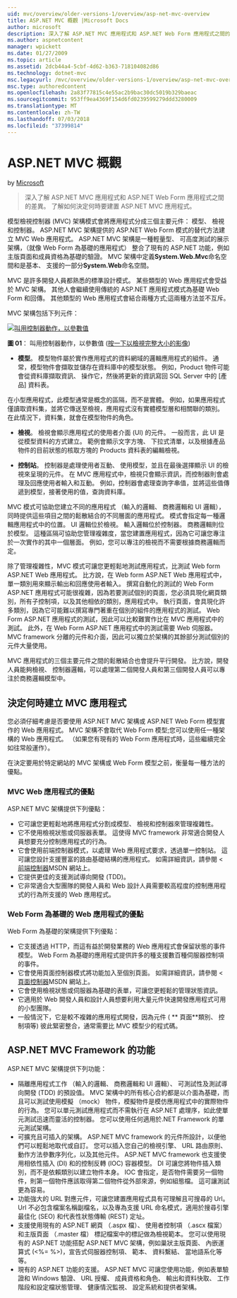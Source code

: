 ```yaml
---
uid: mvc/overview/older-versions-1/overview/asp-net-mvc-overview
title: ASP.NET MVC 概觀 |Microsoft Docs
author: microsoft
description: 深入了解 ASP.NET MVC 應用程式和 ASP.NET Web Form 應用程式之間的差異。 了解如何決定何時要建置 ASP.NET MVC 應用程式。
ms.author: aspnetcontent
manager: wpickett
ms.date: 01/27/2009
ms.topic: article
ms.assetid: 2dcb44a4-5cbf-4d62-b363-718104082d86
ms.technology: dotnet-mvc
msc.legacyurl: /mvc/overview/older-versions-1/overview/asp-net-mvc-overview
msc.type: authoredcontent
ms.openlocfilehash: 2a83f77815c4e55ac2b9bac30dc5019b329baeac
ms.sourcegitcommit: 953ff9ea4369f154d6fd0239599279ddd3280009
ms.translationtype: MT
ms.contentlocale: zh-TW
ms.lasthandoff: 07/03/2018
ms.locfileid: "37399814"
---
```

<a name="aspnet-mvc-overview"></a>ASP.NET MVC 概觀
====================
by [Microsoft](https://github.com/microsoft)

> 深入了解 ASP.NET MVC 應用程式和 ASP.NET Web Form 應用程式之間的差異。 了解如何決定何時要建置 ASP.NET MVC 應用程式。


模型檢視控制器 (MVC) 架構模式會將應用程式分成三個主要元件： 模型、 檢視和控制器。 ASP.NET MVC 架構提供的 ASP.NET Web Form 模式的替代方法建立 MVC Web 應用程式。 ASP.NET MVC 架構是一種輕量型、 可高度測試的展示架構，（就像 Web Form 為基礎的應用程式） 整合了現有的 ASP.NET 功能，例如主版頁面和成員資格為基礎的驗證。 MVC 架構中定義**System.Web.Mvc**命名空間和是基本、 支援的一部分**System.Web**命名空間。   
  
MVC 是許多開發人員都熟悉的標準設計模式。 某些類型的 Web 應用程式會受益於 MVC 架構。 其他人會繼續使用傳統的 ASP.NET 應用程式模式為基礎 Web Form 和回傳。 其他類型的 Web 應用程式會結合兩種方式;這兩種方法並不互斥。   
  
MVC 架構包括下列元件：


[![叫用控制器動作，以參數值](asp-net-mvc-overview/_static/image1.jpg)](asp-net-mvc-overview/_static/image1.png)

**圖 01**： 叫用控制器動作，以參數值 ([按一下以檢視完整大小的影像](asp-net-mvc-overview/_static/image2.png))


- **模型**。 模型物件屬於實作應用程式的資料網域的邏輯應用程式的組件。 通常，模型物件會擷取並儲存在資料庫中的模型狀態。 例如，Product 物件可能會從資料庫擷取資訊、 操作它，然後將更新的資訊寫回 SQL Server 中的 [產品] 資料表。

在小型應用程式，此模型通常是概念的區隔，而不是實體。 例如，如果應用程式僅讀取資料集，並將它傳送至檢視，應用程式沒有實體模型層和相關聯的類別。 在此情況下，資料集，就會在模型物件的角色。

- **檢視**。 檢視會顯示應用程式的使用者介面 (UI) 的元件。 一般而言，此 UI 是從模型資料的方式建立。 範例會顯示文字方塊、 下拉式清單，以及根據產品物件的目前狀態的核取方塊的 Products 資料表的編輯檢視。

- **控制站**。 控制器是處理使用者互動、 使用模型，並且在最後選擇顯示 UI 的檢視來呈現的元件。 在 MVC 應用程式中，檢視只會顯示資訊，而控制器則會處理及回應使用者輸入和互動。 例如，控制器會處理查詢字串值，並將這些值傳遞到模型，接著使用的值，查詢資料庫。

MVC 模式可協助您建立不同的應用程式 （輸入的邏輯、 商務邏輯和 UI 邏輯），同時提供這些項目之間的鬆散結合的不同層面的應用程式。 模式會指定每一種邏輯應用程式中的位置。 UI 邏輯位於檢視。 輸入邏輯位於控制器。 商務邏輯則位於模型。 這種區隔可協助您管理複雜度，當您建置應用程式，因為它可讓您專注於一次實作的其中一個層面。 例如，您可以專注的檢視而不需要根據商務邏輯而定。   
  
除了管理複雜性，MVC 模式可讓您更輕鬆地測試應用程式，比測試 Web form ASP.NET Web 應用程式。 比方說，在 Web form ASP.NET Web 應用程式中，單一類別用來顯示輸出和回應使用者輸入。 撰寫自動化的測試的 Web Form ASP.NET 應用程式可能很複雜，因為若要測試個別的頁面，您必須具現化網頁類別，所有子控制項，以及其他相依的類別，應用程式中。 執行頁面，會具現化許多類別，因為它可能難以撰寫專門著重在個別的組件的應用程式的測試。 Web Form ASP.NET 應用程式的測試，因此可以比較難實作比在 MVC 應用程式中的測試。 此外，在 Web Form ASP.NET 應用程式中的測試需要 Web 伺服器。 MVC framework 分離的元件和介面，因此可以獨立於架構的其餘部分測試個別的元件大量使用。   
  
MVC 應用程式的三個主要元件之間的鬆散結合也會提升平行開發。 比方說，開發人員能夠檢視、 控制器邏輯，可以處理第二個開發人員和第三個開發人員可以專注於商務邏輯模型中。

## <a name="deciding-when-to-create-an-mvc-application"></a>決定何時建立 MVC 應用程式

您必須仔細考慮是否要使用 ASP.NET MVC 架構或 ASP.NET Web Form 模型實作的 Web 應用程式。 MVC 架構不會取代 Web Form 模型;您可以使用任一種架構的 Web 應用程式。 （如果您有現有的 Web Form 應用程式時，這些繼續完全如往常般運作）。   
  
在決定要用於特定網站的 MVC 架構或 Web Form 模型之前，衡量每一種方法的優點。

### <a name="advantages-of-an-mvc-based-web-application"></a>MVC Web 應用程式的優點

ASP.NET MVC 架構提供下列優點：

- 它可讓您更輕鬆地將應用程式分割成模型、 檢視和控制器來管理複雜性。
- 它不使用檢視狀態或伺服器表單。 這使得 MVC framework 非常適合開發人員想要充分控制應用程式的行為。
- 它會使用前端控制器模式，以處理 Web 應用程式要求，透過單一控制站。 這可讓您設計支援豐富的路由基礎結構的應用程式。 如需詳細資訊，請參閱 <<c0> [ 前端控制器](https://go.microsoft.com/fwlink/?LinkId=106357 "前端控制器")MSDN 網站上。
- 它提供更佳的支援測試導向開發 (TDD)。
- 它非常適合大型團隊的開發人員和 Web 設計人員需要較高程度的控制應用程式的行為所支援的 Web 應用程式。

### <a name="advantages-of-a-web-forms-based-web-application"></a>Web Form 為基礎的 Web 應用程式的優點

Web Form 為基礎的架構提供下列優點：

- 它支援透過 HTTP，而這有益於開發業務的 Web 應用程式會保留狀態的事件模型。 Web Form 為基礎的應用程式提供許多的種支援數百種伺服器控制項的事件。
- 它會使用頁面控制器模式將功能加入至個別頁面。 如需詳細資訊，請參閱 <<c0> [ 頁面控制器](https://go.microsoft.com/fwlink/?LinkId=106359 "頁面控制器")MSDN 網站上。
- 它會使用檢視狀態或伺服器為基礎的表單，可讓您更輕鬆的管理狀態資訊。
- 它適用於 Web 開發人員和設計人員想要利用大量元件快速開發應用程式可用的小型團隊。
- 一般情況下，它是較不複雜的應用程式開發，因為元件 ( ** 頁面**類別、 控制項等) 彼此緊密整合，通常需要比 MVC 模型少的程式碼。

## <a name="features-of-the-aspnet-mvc-framework"></a>ASP.NET MVC Framework 的功能

ASP.NET MVC 架構提供下列功能：

- 隔離應用程式工作 （輸入的邏輯、 商務邏輯和 UI 邏輯）、 可測試性及測試導向開發 (TDD) 的預設值。 MVC 架構中的所有核心合約都是以介面為基礎，而且可以測試使用模擬 （mock） 物件，模擬物件是模仿應用程式中的實際物件的行為。 您可以單元測試應用程式而不需執行在 ASP.NET 處理序，如此使單元測試迅速而靈活的控制器。 您可以使用任何適用於.NET Framework 的單元測試架構。
- 可擴充且可插入的架構。 ASP.NET MVC framework 的元件所設計，以便他們可以輕鬆地取代或自訂。 您可以插入您自己的檢視引擎、 URL 路由原則、 動作方法參數序列化，以及其他元件。 ASP.NET MVC framework 也支援使用相依性插入 (DI) 和的控制反轉 (IOC) 容器模型。 DI 可讓您將物件插入類別，而不是依賴類別以建立物件本身。 IOC 會指定，是否物件需要另一個物件，則第一個物件應該取得第二個物件從外部來源，例如組態檔。 這可讓測試更為容易。
- 功能強大的 URL 對應元件，可讓您建置應用程式具有可理解且可搜尋的 Url。 Url 不必包含檔案名稱副檔名，以及專為支援 URL 命名模式，適用於搜尋引擎最佳化 (SEO) 和代表性狀態傳輸 (REST) 定址。
- 支援使用現有的 ASP.NET 網頁 （.aspx 檔）、 使用者控制項 （.ascx 檔案） 和主版頁面 （.master 檔） 標記檔案中的標記做為檢視範本。 您可以使用現有的 ASP.NET 功能搭配 ASP.NET MVC 架構，例如巢狀主版頁面、 內嵌運算式 (&lt;%= %&gt;)，宣告式伺服器控制項、 範本、 資料繫結、 當地語系化等等。
- 現有的 ASP.NET 功能的支援。 ASP.NET MVC 可讓您使用功能，例如表單驗證和 Windows 驗證、 URL 授權、 成員資格和角色、 輸出和資料快取、 工作階段和設定檔狀態管理、 健康情況監視、 設定系統和提供者架構。
